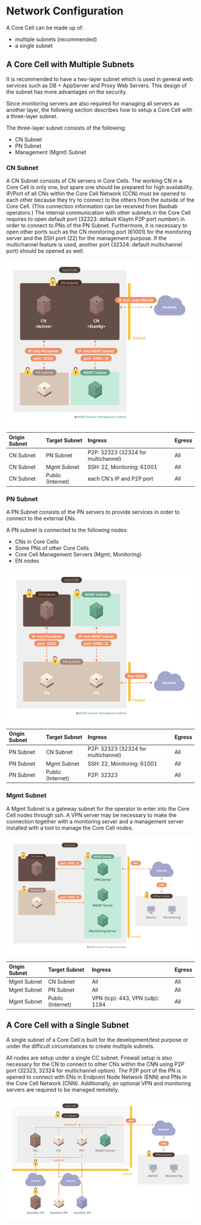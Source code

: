 # Network Configuration <a id="network-configuration"></a>

A Core Cell can be made up of:

* multiple subnets (recommended)
* a single subnet

## A Core Cell with Multiple Subnets <a id="a-core-cell-with-multiple-subnets"></a>

It is recommended to have a two-layer subnet which is used in general web services such as DB + AppServer and Proxy Web Servers. This design of the subnet has more advantages on the security.

Since monitoring servers are also required for managing all servers as another layer, the following section describes how to setup a Core Cell with a three-layer subnet.

The three-layer subnet consists of the following:

* CN Subnet
* PN Subnet
* Management (Mgmt) Subnet

### CN Subnet <a id="cn-subnet"></a>

A CN Subnet consists of CN servers in Core Cells. The working CN in a Core Cell is only one, but spare one should be prepared for high availability. IP/Port of all CNs within the Core Cell Network (CCN) must be opened to each other because they try to connect to the others from the outside of the Core Cell. (This connection information can be received from Baobab operators.) The internal communication with other subnets in the Core Cell requires to open default port (32323: default Klaytn P2P port number) in order to connect to PNs of the PN Subnet. Furthermore, it is necessary to open other ports such as the CN monitoring port (61001) for the monitoring server and the SSH port (22) for the management purpose. If the multichannel feature is used, another port (32324: default multichannel port) should be opened as well.

![CN Subnet](images/cn_subnet.png)

| Origin Subnet | Target Subnet | Ingress | Egress |
| :--- | :--- | :--- | :--- |
| CN Subnet | PN Subnet | P2P: 32323 (32324 for multichannel) | All |
| CN Subnet | Mgmt Subnet | SSH: 22, Monitoring: 61001 | All |
| CN Subnet | Public (Internet) | each CN's IP and P2P port | All |

### PN Subnet <a id="pn-subnet"></a>

A PN Subnet consists of the PN servers to provide services in order to connect to the external ENs.

A PN subnet is connected to the following nodes:

* CNs in Core Cells
* Some PNs of other Core Cells
* Core Cell Management Servers (Mgmt, Monitoring)
* EN nodes

![PN Subnet](images/pn_subnet.png)

| Origin Subnet | Target Subnet | Ingress | Egress |
| :--- | :--- | :--- | :--- |
| PN Subnet | CN Subnet | P2P: 32323 (32324 for multichannel) | All |
| PN Subnet | Mgmt Subnet | SSH: 22, Monitoring: 61001 | All |
| PN Subnet | Public (Internet) | P2P: 32323 | All |

### Mgmt Subnet <a id="mgmt-subnet"></a>

A Mgmt Subnet is a gateway subnet for the operator to enter into the Core Cell nodes through ssh. A VPN server may be necessary to make the connection together with a monitoring server and a management server installed with a tool to manage the Core Cell nodes.

![Management Subnet](images/admin_subnet.png)

| Origin Subnet | Target Subnet | Ingress | Egress |
| :--- | :--- | :--- | :--- |
| Mgmt Subnet | CN Subnet | All | All |
| Mgmt Subnet | PN Subnet | All | All |
| Mgmt Subnet | Public (Internet) | VPN (tcp): 443, VPN (udp): 1194 | All |

## A Core Cell with a Single Subnet <a id="a-core-cell-with-a-single-subnet"></a>

A single subnet of a Core Cell is built for the development/test purpose or under the difficult circumstances to create multiple subnets.

All nodes are setup under a single CC subnet. Firewall setup is also necessary for the CN to connect to other CNs within the CNN using P2P port (32323, 32324 for multichannel option). The P2P port of the PN is opened to connect with ENs in Endpoint Node Network (ENN) and PNs in the Core Cell Network (CNN). Additionally, an optional VPN and monitoring servers are required to be managed remotely.

![CC with a Single Subnet](images/cc_single_subnet.png)

